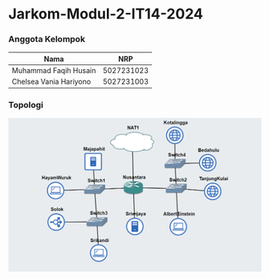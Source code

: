 # Jarkom-Modul-2-IT14-2024

### Anggota Kelompok
| Nama | NRP | 
|---|---|
| Muhammad Faqih Husain | 5027231023 | 
| Chelsea Vania Hariyono | 5027231003 | 

### Topologi

![image](https://raw.githubusercontent.com/fqhhusain/Jarkom-Modul-2-IT14-2024/refs/heads/main/Topologi.png)

